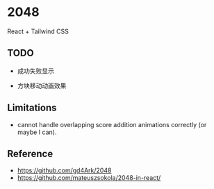 # 2048

React + Tailwind CSS


## TODO

- 成功失败显示

- 方块移动动画效果

## Limitations

- cannot handle overlapping score addition animations correctly (or maybe I can).

## Reference

- https://github.com/gd4Ark/2048
- https://github.com/mateuszsokola/2048-in-react/

